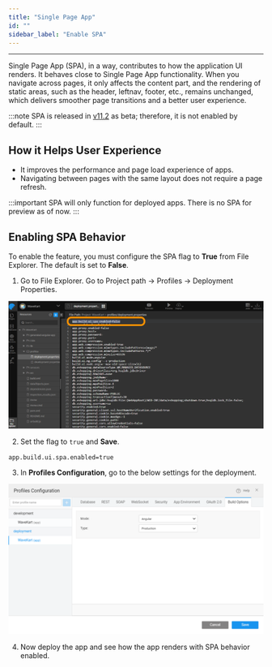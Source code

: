 ```yaml
---
title: "Single Page App" 
id: ""
sidebar_label: "Enable SPA"
---
```

---

Single Page App (SPA), in a way, contributes to how the application UI renders. It behaves close to Single Page App functionality. When you navigate across pages, it only affects the content part, and the rendering of static areas, such as the header, leftnav, footer, etc., remains unchanged, which delivers smoother page transitions and a better user experience. 

:::note
SPA is released in [v11.2](/learn/wavemaker-release-notes/v11-2-0) as beta; therefore, it is not enabled by default.
:::

## How it Helps User Experience

- It improves the performance and page load experience of apps. 
- Navigating between pages with the same layout does not require a page refresh.

:::important
SPA will only function for deployed apps. There is no SPA for preview as of now.
:::

## Enabling SPA Behavior

To enable the feature, you must configure the SPA flag to **True** from File Explorer. The default is set to **False**.

1. Go to File Explorer. Go to Project path -> Profiles -> Deployment Properties. 

[![](/learn/assets/spa-enable-flag.png)](/learn/assets/spa-enable-flag.png)
 
2. Set the flag to `true` and **Save**. 

```
app.build.ui.spa.enabled=true
```
 
3. In **Profiles Configuration**, go to the below settings for the deployment.

[![](/learn/assets/spa-config-profile.png)](/learn/assets/spa-config-profile.png)
 
4. Now deploy the app and see how the app renders with SPA behavior enabled.